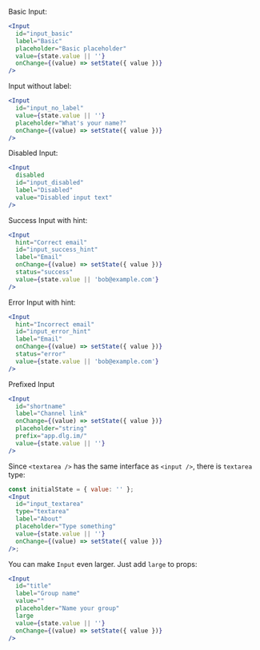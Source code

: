 Basic Input:

```jsx
<Input
  id="input_basic"
  label="Basic"
  placeholder="Basic placeholder"
  value={state.value || ''}
  onChange={(value) => setState({ value })}
/>
```

Input without label:

```jsx
<Input
  id="input_no_label"
  value={state.value || ''}
  placeholder="What's your name?"
  onChange={(value) => setState({ value })}
/>
```

Disabled Input:

```jsx
<Input
  disabled
  id="input_disabled"
  label="Disabled"
  value="Disabled input text"
/>
```

Success Input with hint:

```jsx
<Input
  hint="Correct email"
  id="input_success_hint"
  label="Email"
  onChange={(value) => setState({ value })}
  status="success"
  value={state.value || 'bob@example.com'}
/>
```

Error Input with hint:

```jsx
<Input
  hint="Incorrect email"
  id="input_error_hint"
  label="Email"
  onChange={(value) => setState({ value })}
  status="error"
  value={state.value || 'bob@example.com'}
/>
```

Prefixed Input

```jsx
<Input
  id="shortname"
  label="Channel link"
  onChange={(value) => setState({ value })}
  placeholder="string"
  prefix="app.dlg.im/"
  value={state.value || ''}
/>
```

Since `<textarea />` has the same interface as `<input />`, there is `textarea` type:

```jsx
const initialState = { value: '' };
<Input
  id="input_textarea"
  type="textarea"
  label="About"
  placeholder="Type something"
  value={state.value || ''}
  onChange={(value) => setState({ value })}
/>;
```

You can make `Input` even larger. Just add `large` to props:

```jsx
<Input
  id="title"
  label="Group name"
  value=""
  placeholder="Name your group"
  large
  value={state.value || ''}
  onChange={(value) => setState({ value })}
/>
```

